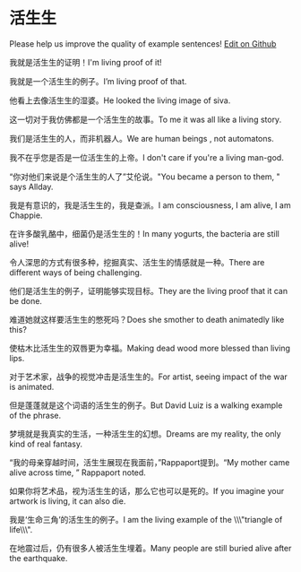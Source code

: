# 活生生

Please help us improve the quality of example sentences! [Edit on Github](https://github.com/jiyushe/jiyu-example-sentence-source/blob/main/chinese/huoshengsheng.md)

<p><span class="chinese">我就是活生生的证明！</span><span class="english">I'm living proof of it!</span></p>

<p><span class="chinese">我就是一个活生生的例子。</span><span class="english">I’m living proof of that.</span></p>

<p><span class="chinese">他看上去像活生生的湿婆。</span><span class="english">He looked the living image of siva.</span></p>

<p><span class="chinese">这一切对于我仿佛都是一个活生生的故事。</span><span class="english">To me it was all like a living story.</span></p>

<p><span class="chinese">我们是活生生的人，而非机器人。</span><span class="english">We are human beings , not automatons.</span></p>

<p><span class="chinese">我不在乎您是否是一位活生生的上帝。</span><span class="english">I don't care if you're a living man-god.</span></p>

<p><span class="chinese">“你对他们来说是个活生生的人了”艾伦说。</span><span class="english">"You became a person to them, " says Allday.</span></p>

<p><span class="chinese">我是有意识的，我是活生生的，我是查派。</span><span class="english">I am consciousness, I am alive, I am Chappie.</span></p>

<p><span class="chinese">在许多酸乳酪中，细菌仍是活生生的！</span><span class="english">In many yogurts, the bacteria are still alive!</span></p>

<p><span class="chinese">令人深思的方式有很多种，挖掘真实、活生生的情感就是一种。</span><span class="english">There are different ways of being challenging.</span></p>

<p><span class="chinese">他们是活生生的例子，证明能够实现目标。</span><span class="english">They are the living proof that it can be done.</span></p>

<p><span class="chinese">难道她就这样要活生生的憋死吗？</span><span class="english">Does she smother to death animatedly like this?</span></p>

<p><span class="chinese">使枯木比活生生的双唇更为幸福。</span><span class="english">Making dead wood more blessed than living lips.</span></p>

<p><span class="chinese">对于艺术家，战争的视觉冲击是活生生的。</span><span class="english">For artist, seeing impact of the war is animated.</span></p>

<p><span class="chinese">但是蓬蓬就是这个词语的活生生的例子。</span><span class="english">But David Luiz is a walking example of the phrase.</span></p>

<p><span class="chinese">梦境就是我真实的生活，一种活生生的幻想。</span><span class="english">Dreams are my reality, the only kind of real fantasy.</span></p>

<p><span class="chinese">“我的母亲穿越时间，活生生展现在我面前，”Rappaport提到。</span><span class="english">“My mother came alive across time, ” Rappaport noted.</span></p>

<p><span class="chinese">如果你将艺术品，视为活生生的话，那么它也可以是死的。</span><span class="english">If you imagine your artwork is living, it can also die.</span></p>

<p><span class="chinese">我是‘生命三角’的活生生的例子。</span><span class="english">I am the living example of the \\\"triangle of life\\\".</span></p>

<p><span class="chinese">在地震过后，仍有很多人被活生生埋着。</span><span class="english">Many people are still buried alive after the earthquake.</span></p>

